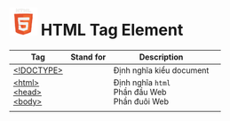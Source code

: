 # <img title="" src="https://raw.githubusercontent.com/Zenfection/Image/master/2021/06/06-00-18-00-html5.gif" alt="html5.gif" width="50"> HTML Tag Element

| Tag                                                                                                                                                                           | Stand for                 | Description                                        |     |
| ----------------------------------------------------------------------------------------------------------------------------------------------------------------------------- | ------------------------- | -------------------------------------------------- | --- |
| [<!DOCTYPE>](https://www.w3schools.com/tags/tag_doctype.asp)                                                                                                                  |                           | Định nghĩa kiểu document                           |     |
| [\<html\>](https://www.w3schools.com/tags/tag_html.asp)<br>[\<head\>](https://www.w3schools.com/tags/tag_head.asp)<br>[\<body\>](https://www.w3schools.com/tags/tag_body.asp) |                           | Định nghĩa `html`<br>Phần đầu Web<br>Phần đuôi Web |     |
| [<title>](https://www.w3schools.com/tags/tag_title.asp)                                                                                                                       |                           | Tiêu đề                                            |     |
| [\<h1\> to \<h6\>](https://www.w3schools.com/tags/tag_hn.asp)                                                                                                                 | Headings                  | Headings từ `1` tới `6`                            |     |
| [\<p\>](https://www.w3schools.com/tags/tag_p.asp)                                                                                                                             | Paragraph                 | Đoạn văn                                           |     |
| [\<br\>](https://www.w3schools.com/tags/tag_br.asp)<br>[\<hr\>](https://www.w3schools.com/tags/tag_hr.asp)                                                                    | Break<br>Horizontal break | Ngắt dòng đoạn văn<br>Gạch ngang đoạn văn          |     |
| [\<!--...--\>](https://www.w3schools.com/tags/tag_comment.asp)                                                                                                                |                           | Chú thích                                          |     |

---

## Định dạng

| Tag                                                                                                                                                                                                                                                                                                                                  | Stand for                                            | Description                                                                                                                                 | Attribute                  |
| ------------------------------------------------------------------------------------------------------------------------------------------------------------------------------------------------------------------------------------------------------------------------------------------------------------------------------------ | ---------------------------------------------------- | ------------------------------------------------------------------------------------------------------------------------------------------- | -------------------------- |
| [\<abbr\>](https://www.w3schools.com/tags/tag_abbr.asp)                                                                                                                                                                                                                                                                              | Abbreviation                                         | Từ viết tắt                                                                                                                                 | title                      |
| [\<address\>](https://www.w3schools.com/tags/tag_address.asp)                                                                                                                                                                                                                                                                        |                                                      | Thông tin địa chỉ của tác giả                                                                                                               | href                       |
| [\<b\>](https://www.w3schools.com/tags/tag_b.asp)<br>[\<del\>](https://www.w3schools.com/tags/tag_del.asp)<br>[\<em\>](https://www.w3schools.com/tags/tag_em.asp)<br>[\<i\>](https://www.w3schools.com/tags/tag_i.asp)<br>[\<ins\>](https://www.w3schools.com/tags/tag_ins.asp)<br>[\<u\>](https://www.w3schools.com/tags/tag_u.asp) | Bold<br>Deleted<br>Emphasize<br>Italic<br>Insert<br> | **In đậm**<br>~~Gạch ngang~~<br>*In nghiêng* (nhấn mạnh)<br>*In nghiêng* (câu nói)<br><u>Gạch chân</u> (*chèn văn bản*)<br><u>Gạch chân</u> |                            |
| [\<bdo\>](https://www.w3schools.com/tags/tag_bdo.asp)                                                                                                                                                                                                                                                                                | Bi-Directional Override                              | Đổi hướng văn bản                                                                                                                           | dir                        |
| [\<blockquote\>](https://www.w3schools.com/tags/tag_blockquote.asp)                                                                                                                                                                                                                                                                  |                                                      | Trích dẫn                                                                                                                                   | cite                       |
| [\<cite\>](https://www.w3schools.com/tags/tag_cite.asp)                                                                                                                                                                                                                                                                              |                                                      | Tiêu đề của tác phẩm                                                                                                                        |                            |
| [\<code\>](https://www.w3schools.com/tags/tag_code.asp)                                                                                                                                                                                                                                                                              |                                                      | Mã code lập trình                                                                                                                           |                            |
| [\<dfn\>](https://www.w3schools.com/tags/tag_dfn.asp)                                                                                                                                                                                                                                                                                | Definition Element                                   | Xác định thuật ngữ                                                                                                                          | title<br>\<abbr\><br>\<\a> |
| [\<ins\>](https://www.w3schools.com/tags/tag_ins.asp)                                                                                                                                                                                                                                                                                |                                                      |                                                                                                                                             |                            |
| [\<kbd\>](https://www.w3schools.com/tags/tag_kbd.asp)                                                                                                                                                                                                                                                                                |                                                      |                                                                                                                                             |                            |
| [\<mark\>](https://www.w3schools.com/tags/tag_mark.asp)                                                                                                                                                                                                                                                                              |                                                      |                                                                                                                                             |                            |
| [\<meter\>](https://www.w3schools.com/tags/tag_meter.asp)                                                                                                                                                                                                                                                                            |                                                      |                                                                                                                                             |                            |
| [\<pre\>](https://www.w3schools.com/tags/tag_pre.asp)                                                                                                                                                                                                                                                                                |                                                      |                                                                                                                                             |                            |
| [\<progress\>](https://www.w3schools.com/tags/tag_progress.asp)                                                                                                                                                                                                                                                                      |                                                      |                                                                                                                                             |                            |
| [\<q\>](https://www.w3schools.com/tags/tag_q.asp)                                                                                                                                                                                                                                                                                    |                                                      |                                                                                                                                             |                            |
| [\<rp\>](https://www.w3schools.com/tags/tag_rp.asp)                                                                                                                                                                                                                                                                                  |                                                      |                                                                                                                                             |                            |
| [\<rt\>](https://www.w3schools.com/tags/tag_rt.asp)                                                                                                                                                                                                                                                                                  |                                                      |                                                                                                                                             |                            |
| [\<ruby\>](https://www.w3schools.com/tags/tag_ruby.asp)                                                                                                                                                                                                                                                                              |                                                      |                                                                                                                                             |                            |
| [\<s\>](https://www.w3schools.com/tags/tag_s.asp)                                                                                                                                                                                                                                                                                    |                                                      |                                                                                                                                             |                            |
| [\<smap\>](https://www.w3schools.com/tags/tag_samp.asp)                                                                                                                                                                                                                                                                              |                                                      |                                                                                                                                             |                            |
| [\<small\>](https://www.w3schools.com/tags/tag_small.asp)                                                                                                                                                                                                                                                                            |                                                      |                                                                                                                                             |                            |
| [\<strong\>](https://www.w3schools.com/tags/tag_strong.asp)                                                                                                                                                                                                                                                                          |                                                      |                                                                                                                                             |                            |
| [\<sub\>](https://www.w3schools.com/tags/tag_sub.asp)                                                                                                                                                                                                                                                                                |                                                      |                                                                                                                                             |                            |
| [\<sup\>](https://www.w3schools.com/tags/tag_sup.asp)                                                                                                                                                                                                                                                                                |                                                      |                                                                                                                                             |                            |
| [\<template\>](https://www.w3schools.com/tags/tag_template.asp)                                                                                                                                                                                                                                                                      |                                                      |                                                                                                                                             |                            |
| [\<time\>](https://www.w3schools.com/tags/tag_time.asp)                                                                                                                                                                                                                                                                              |                                                      |                                                                                                                                             |                            |
| [\<var\>](https://www.w3schools.com/tags/tag_var.asp)                                                                                                                                                                                                                                                                                |                                                      |                                                                                                                                             |                            |
| [\<wbr\>](https://www.w3schools.com/tags/tag_wbr.asp)                                                                                                                                                                                                                                                                                |                                                      |                                                                                                                                             |                            |

---

## forms and input

| Thẻ                                                             | Mô tả |
| --------------------------------------------------------------- | ----- |
| [\<form\>](https://www.w3schools.com/tags/tag_form.asp)         |       |
| [\<input\>](https://www.w3schools.com/tags/tag_input.asp)       |       |
| [\<textarea\>](https://www.w3schools.com/tags/tag_textarea.asp) |       |
| [\<button\>](https://www.w3schools.com/tags/tag_button.asp)     |       |
| [\<select\>](https://www.w3schools.com/tags/tag_select.asp)     |       |
| [\<optgroup\>](https://www.w3schools.com/tags/tag_optgroup.asp) |       |
| [\<option\>](https://www.w3schools.com/tags/tag_option.asp)     |       |
| [\<fieldset\>](https://www.w3schools.com/tags/tag_fieldset.asp) |       |
| [\<legend\>](https://www.w3schools.com/tags/tag_legend.asp)     |       |
| [\<datalist\>](https://www.w3schools.com/tags/tag_datalist.asp) |       |
| [\<output\>](https://www.w3schools.com/tags/tag_output.asp)     |       |

---

## Frames

| Thẻ                                                         | Mô tả |
| ----------------------------------------------------------- | ----- |
| [\<iframe\>](https://www.w3schools.com/tags/tag_iframe.asp) |       |

---

## images

| Thẻ                                                                 | Mô tả |
| ------------------------------------------------------------------- | ----- |
| [\<img\>](https://www.w3schools.com/tags/tag_img.asp)               |       |
| [\<map\>](https://www.w3schools.com/tags/tag_map.asp)               |       |
| [\<area\>](https://www.w3schools.com/tags/tag_area.asp)             |       |
| [\<canvas\>](https://www.w3schools.com/tags/tag_canvas.asp)         |       |
| [\<figcaption\>](https://www.w3schools.com/tags/tag_figcaption.asp) |       |
| [\<figure\>](https://www.w3schools.com/tags/tag_figure.asp)         |       |
| [\<picture\>](https://www.w3schools.com/tags/tag_picture.asp)       |       |
| [\<svg\>](https://www.w3schools.com/tags/tag_svg.asp)               |       |

---

## Audio / Video

| Thẻ                                                         | Mô tả |
| ----------------------------------------------------------- | ----- |
| [\<audio\>](https://www.w3schools.com/tags/tag_audio.asp)   |       |
| [\<source\>](https://www.w3schools.com/tags/tag_source.asp) |       |
| [\<track\>](https://www.w3schools.com/tags/tag_track.asp)   |       |
| [\<video\>](https://www.w3schools.com/tags/tag_video.asp)   |       |

---

## Links

| Thẻ                                                     | Mô tả |
| ------------------------------------------------------- | ----- |
| [\<a\>](https://www.w3schools.com/tags/tag_a.asp)       |       |
| [\<link\>](https://www.w3schools.com/tags/tag_link.asp) |       |
| [\<nav\>](https://www.w3schools.com/tags/tag_nav.asp)   |       |

---

## Lists

| Thẻ                                                 | Mô tả |
| --------------------------------------------------- | ----- |
| [\<ul\>](https://www.w3schools.com/tags/tag_ul.asp) |       |
| [\<ol\>](https://www.w3schools.com/tags/tag_ol.asp) |       |
| [\<li\>](https://www.w3schools.com/tags/tag_li.asp) |       |
| [\<dl\>](https://www.w3schools.com/tags/tag_dl.asp) |       |
| [\<dt\>](https://www.w3schools.com/tags/tag_dt.asp) |       |
| [\<dd\>](https://www.w3schools.com/tags/tag_dd.asp) |       |

---

## Tables

| Thẻ                                                                                                        | Mô tả |
| ---------------------------------------------------------------------------------------------------------- | ----- |
| [\<table\>](https://www.w3schools.com/tags/tag_table.asp)                                                  |       |
| [\<caption\>](https://www.w3schools.com/tags/tag_caption.asp)                                              |       |
| [\<th\>](https://www.w3schools.com/tags/tag_th.asp)                                                        |       |
| [\<tr\>](https://www.w3schools.com/tags/tag_tr.asp)<br>[\<td\>](https://www.w3schools.com/tags/tag_td.asp) |       |
| [\<thead\>](https://www.w3schools.com/tags/tag_thead.asp)                                                  |       |
| [\<tbody\>](https://www.w3schools.com/tags/tag_tbody.asp)                                                  |       |
| [\<tfoot\>](https://www.w3schools.com/tags/tag_tfoot.asp)                                                  |       |
| [\<col\>](https://www.w3schools.com/tags/tag_col.asp)                                                      |       |
| [\<colgroup\>](https://www.w3schools.com/tags/tag_colgroup.asp)                                            |       |

---

## Styles and Semantics

| Thẻ                                                           | Mô tả |
| ------------------------------------------------------------- | ----- |
| [\<style\>](https://www.w3schools.com/tags/tag_style.asp)     |       |
| [\<div\>](https://www.w3schools.com/tags/tag_div.asp)         |       |
| [\<span\>](https://www.w3schools.com/tags/tag_span.asp)       |       |
| [\<header\>](https://www.w3schools.com/tags/tag_header.asp)   |       |
| [\<footer\>](https://www.w3schools.com/tags/tag_footer.asp)   |       |
| [\<main\>](https://www.w3schools.com/tags/tag_main.asp)       |       |
| [\<section\>](https://www.w3schools.com/tags/tag_section.asp) |       |
| [\<article\>](https://www.w3schools.com/tags/tag_article.asp) |       |
| [\<aside\>](https://www.w3schools.com/tags/tag_aside.asp)     |       |
| [\<details\>](https://www.w3schools.com/tags/tag_details.asp) |       |
| [\<summary\>](https://www.w3schools.com/tags/tag_summary.asp) |       |

---

## Meta Info

| Thẻ                                                     | Mô tả |
| ------------------------------------------------------- | ----- |
| [\<head\>](https://www.w3schools.com/tags/tag_head.asp) |       |
| [\<meta\>](https://www.w3schools.com/tags/tag_meta.asp) |       |
| [\<base\>](https://www.w3schools.com/tags/tag_base.asp) |       |

---

## Programing

| Thẻ                                                             | Mô tả |
| --------------------------------------------------------------- | ----- |
| [\<script\>](https://www.w3schools.com/tags/tag_script.asp)     |       |
| [\<noscript\>](https://www.w3schools.com/tags/tag_noscript.asp) |       |
| [\<embed\>](https://www.w3schools.com/tags/tag_embed.asp)       |       |
| [\<object\>](https://www.w3schools.com/tags/tag_object.asp)     |       |
| [\<param\>](https://www.w3schools.com/tags/tag_param.asp)       |       |

---

## Limited use

| Thẻ                                                                                                                                                                                             | Mô tả | Lý do không sử dụng                                                                                                                                                                                                            |
| ----------------------------------------------------------------------------------------------------------------------------------------------------------------------------------------------- | ----- | ------------------------------------------------------------------------------------------------------------------------------------------------------------------------------------------------------------------------------ |
| [\<acronym\>](https://www.w3schools.com/tags/tag_acronym.asp)                                                                                                                                   |       |                                                                                                                                                                                                                                |
| [\<big\>](https://www.w3schools.com/tags/tag_big.asp)                                                                                                                                           |       |                                                                                                                                                                                                                                |
| [\<center\>](https://www.w3schools.com/tags/tag_center.asp)                                                                                                                                     |       |                                                                                                                                                                                                                                |
| [\<font\>](https://www.w3schools.com/tags/tag_font.asp)                                                                                                                                         |       |                                                                                                                                                                                                                                |
| [\<strike\>](https://www.w3schools.com/tags/tag_strike.asp)                                                                                                                                     |       |                                                                                                                                                                                                                                |
| [\<tt\>](https://www.w3schools.com/tags/tag_tt.asp)                                                                                                                                             |       |                                                                                                                                                                                                                                |
| [\<frame\>](https://www.w3schools.com/tags/tag_frame.asp)<br>[\<frameset\>](https://www.w3schools.com/tags/tag_frameset.asp)<br>[\<noframes\>](https://www.w3schools.com/tags/tag_noframes.asp) |       |                                                                                                                                                                                                                                |
| [\<dir\>](https://www.w3schools.com/tags/tag_dir.asp)                                                                                                                                           |       |                                                                                                                                                                                                                                |
| [\<basefont\>](https://www.w3schools.com/tags/tag_basefont.asp)                                                                                                                                 |       |                                                                                                                                                                                                                                |
| [\<applet\>](https://www.w3schools.com/tags/tag_applet.asp)                                                                                                                                     |       |                                                                                                                                                                                                                                |
| [\<bdi\>](https://www.w3schools.com/tags/tag_bdi.asp)                                                                                                                                           |       | <img src="https://raw.githubusercontent.com/Zenfection/Image/master/2021/06/05-23-40-47-iOS-7-Safari-app-icon-large-e1442348114864.png" title="" alt="iOS-7-Safari-app-icon-large-e1442348114864.png" width="35"> không hỗ trợ |
| [\<data\>](https://www.w3schools.com/tags/tag_data.asp)                                                                                                                                         |       | <img src="https://raw.githubusercontent.com/Zenfection/Image/master/2021/06/05-23-40-47-iOS-7-Safari-app-icon-large-e1442348114864.png" title="" alt="iOS-7-Safari-app-icon-large-e1442348114864.png" width="35"> không hỗ trợ |
| [\<dialog\>](https://www.w3schools.com/tags/tag_dialog.asp)                                                                                                                                     |       | <img src="https://raw.githubusercontent.com/Zenfection/Image/master/2021/06/05-23-40-47-iOS-7-Safari-app-icon-large-e1442348114864.png" title="" alt="iOS-7-Safari-app-icon-large-e1442348114864.png" width="35"> không hỗ trợ |
| [\<label\>](https://www.w3schools.com/tags/tag_label.asp)                                                                                                                                       |       | <img src="https://raw.githubusercontent.com/Zenfection/Image/master/2021/06/05-23-38-51-Firefox_logo%2C_2019.svg.png" title="" alt="Firefox_logo,_2019.svg.png" width="35"> không hỗ trợ                                       |
